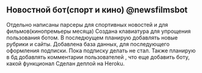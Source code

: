 ## Новостной бот(спорт и кино) @newsfilmsbot
Отдельно написаны парсеры для спортивных новостей и для фильмов(кинопремьеры месяца)
Создана клавиатура для упрощения пользования ботом.
В последюущем планирую добавлять новые рубрики и сайты. 
Добавлена база данных, для последующего оформления подписки. Пока подписку делать не стал. Также планирую в бд добавлять комментарии пользователей , что еще добавить боту, какой функционал
Сделан деплой на Heroku. 
